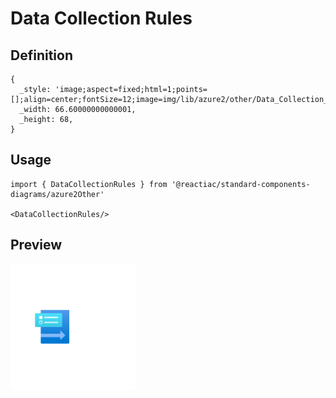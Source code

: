 # Data Collection Rules

## Definition

```
{
  _style: 'image;aspect=fixed;html=1;points=[];align=center;fontSize=12;image=img/lib/azure2/other/Data_Collection_Rules.svg;strokeColor=none;',
  _width: 66.60000000000001,
  _height: 68,
}
```

## Usage

```
import { DataCollectionRules } from '@reactiac/standard-components-diagrams/azure2Other'

<DataCollectionRules/>
```

## Preview

<img src="./data-collection-rules.png" width="200"/>
